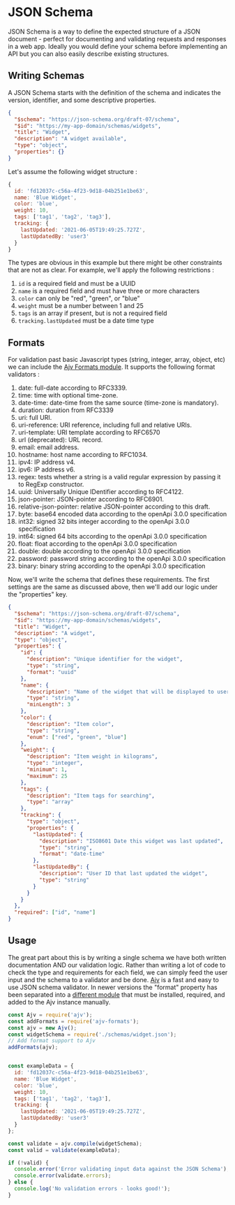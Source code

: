 # JSON Schema
JSON Schema is a way to define the expected structure of a JSON document - perfect for documenting and validating requests and responses in a web app.  Ideally you would define your schema before implementing an API but you can also easily describe existing structures. 

## Writing Schemas
A JSON Schema starts with the definition of the schema and indicates the version, identifier, and some descriptive properties.
```json
{
  "$schema": "https://json-schema.org/draft-07/schema",
  "$id": "https://my-app-domain/schemas/widgets",
  "title": "Widget",
  "description": "A widget available",
  "type": "object",
  "properties": {}
}
```

Let's assume the following widget structure : 
```javascript
{
  id: 'fd12037c-c56a-4f23-9d18-04b251e1be63',
  name: 'Blue Widget',
  color: 'blue',
  weight: 10,
  tags: ['tag1', 'tag2', 'tag3'],
  tracking: {
    lastUpdated: '2021-06-05T19:49:25.727Z',
    lastUpdatedBy: 'user3'
  }
}
```

The types are obvious in this example but there might be other constraints that are not as clear.  For example, we'll apply the following restrictions :
1. `id` is a required field and must be a UUID
2. `name` is a required field and must have three or more characters
3. `color` can only be "red", "green", or "blue"
4. `weight` must be a number between 1 and 25
5. `tags` is an array if present, but is not a required field
6. `tracking.lastUpdated` must be a date time type

## Formats
For validation past basic Javascript types (string, integer, array, object, etc) we can include the [Ajv Formats module](https://github.com/ajv-validator/ajv-formats).  It supports the following format validators : 
1. date: full-date according to RFC3339.
2. time: time with optional time-zone.
3. date-time: date-time from the same source (time-zone is mandatory).
4. duration: duration from RFC3339
5. uri: full URI.
6. uri-reference: URI reference, including full and relative URIs.
7. uri-template: URI template according to RFC6570
8. url (deprecated): URL record.
9. email: email address.
10. hostname: host name according to RFC1034.
11. ipv4: IP address v4.
12. ipv6: IP address v6.
13. regex: tests whether a string is a valid regular expression by passing it to RegExp constructor.
14. uuid: Universally Unique IDentifier according to RFC4122.
15. json-pointer: JSON-pointer according to RFC6901.
16. relative-json-pointer: relative JSON-pointer according to this draft.
17. byte: base64 encoded data according to the openApi 3.0.0 specification
18. int32: signed 32 bits integer according to the openApi 3.0.0 specification
19. int64: signed 64 bits according to the openApi 3.0.0 specification
20. float: float according to the openApi 3.0.0 specification
21. double: double according to the openApi 3.0.0 specification
22. password: password string according to the openApi 3.0.0 specification
23. binary: binary string according to the openApi 3.0.0 specification


Now, we'll write the schema that defines these requirements.  The first settings are the same as discussed above, then we'll add our logic under the "properties" key.
```json
{
  "$schema": "https://json-schema.org/draft-07/schema",
  "$id": "https://my-app-domain/schemas/widgets",
  "title": "Widget",
  "description": "A widget",
  "type": "object",
  "properties": {
    "id": {
      "description": "Unique identifier for the widget",
      "type": "string",
      "format": "uuid"
    },
    "name": {
      "description": "Name of the widget that will be displayed to users",
      "type": "string",
      "minLength": 3
    },
    "color": {
      "description": "Item color",
      "type": "string",
      "enum": ["red", "green", "blue"]
    },
    "weight": {
      "description": "Item weight in kilograms",
      "type": "integer",
      "minimum": 1,
      "maximum": 25
    },
    "tags": {
      "description": "Item tags for searching",
      "type": "array"
    },
    "tracking": {
      "type": "object",
      "properties": {
        "lastUpdated": {
          "description": "ISO8601 Date this widget was last updated",
          "type": "string",
          "format": "date-time"
        },
        "lastUpdatedBy": {
          "description": "User ID that last updated the widget",
          "type": "string"
        }
      }
    }
  },
  "required": ["id", "name"]
}
```

## Usage
The great part about this is by writing a single schema we have both written documentation AND our validation logic.  Rather than writing a lot of code to check the type and requirements for each field, we can simply feed the user input and the schema to a validator and be done.  [Ajv](https://ajv.js.org) is a fast and easy to use JSON schema validator.  In newer versions the "format" property has been separated into a [different module](https://github.com/ajv-validator/ajv-formats) that must be installed, required, and added to the Ajv instance manually.

```javascript
const Ajv = require('ajv');
const addFormats = require('ajv-formats');
const ajv = new Ajv();
const widgetSchema = require('./schemas/widget.json');
// Add format support to Ajv
addFormats(ajv);


const exampleData = {
  id: 'fd12037c-c56a-4f23-9d18-04b251e1be63',
  name: 'Blue Widget',
  color: 'blue',
  weight: 10,
  tags: ['tag1', 'tag2', 'tag3'],
  tracking: {
    lastUpdated: '2021-06-05T19:49:25.727Z',
    lastUpdatedBy: 'user3'
  }
};

const validate = ajv.compile(widgetSchema);
const valid = validate(exampleData);

if (!valid) {
  console.error('Error validating input data against the JSON Schema');
  console.error(validate.errors);
} else {
  console.log('No validation errors - looks good!');
}
```